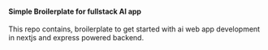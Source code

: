 #### Simple Broilerplate for fullstack AI app 
This repo contains, broilerplate to get started with ai web app development in nextjs and express powered backend. 